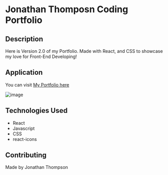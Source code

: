 # Jonathan Thomposn Coding Portfolio

## Description
Here is Version 2.0 of my Portfolio. Made with React, and CSS to showcase my love for Front-End Developing!

## Application
You can visit [My Portfolio here](https://jonnythompson7.github.io/jatportfolio/)

![image](https://user-images.githubusercontent.com/104740057/198817114-168e5ed6-5442-4ded-84d2-838cfc3e46c6.png)




## Technologies Used
* React
* Javascript
* CSS
* react-icons


## Contributing 
Made by Jonathan Thompson
